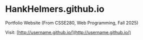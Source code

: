 # HankHelmers.github.io
Portfolio Website (From CSSE280, Web Programming, Fall 2025)

Visit: [http://username.github.io/](http://username.github.io/)